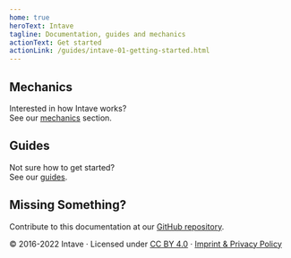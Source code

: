 ```yaml
---
home: true
heroText: Intave
tagline: Documentation, guides and mechanics
actionText: Get started
actionLink: /guides/intave-01-getting-started.html
---
```


<div class="features">
  <div class="feature">
    <h2>Mechanics</h2>
    <p>Interested in how Intave works?<br> See our <a href="mechanics/">mechanics</a> section.</p>
  </div>
  <div class="feature">
    <h2>Guides</h2>
    <p>Not sure how to get started?<br> See our <a href="guides/">guides</a>.</p>
  </div>
  <div class="feature">
    <h2>Missing Something?</h2>
    <p>Contribute to this documentation at our <a href="https://github.com/intave/documentation" target="_blank" rel="noopener noreferrer">GitHub repository</a>.</p>
  </div>
</div>

<div class="footer content__footer">
© 2016-2022 Intave · Licensed under <a href="https://creativecommons.org/licenses/by/4.0/" target="_blank">CC BY 4.0</a> · <a href="https://policy.intave.de/" target="_blank">Imprint & Privacy Policy</a>
</div>
